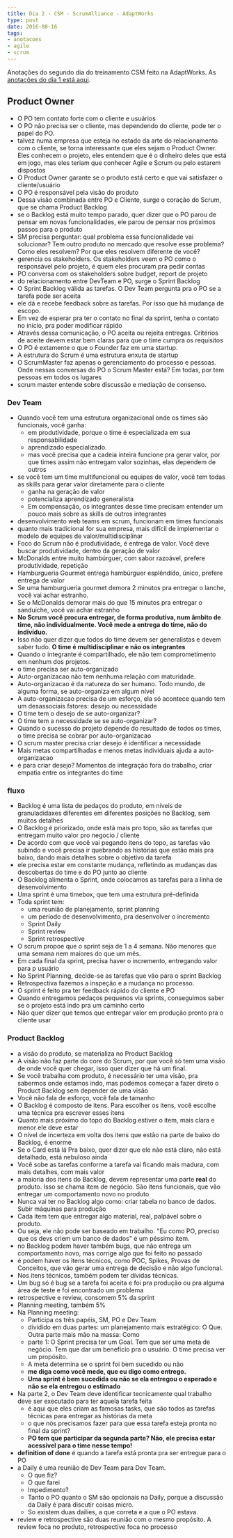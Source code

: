 ```yaml
---
title: Dia 2 - CSM - ScrumAlliance - AdaptWorks
type: post
date: 2016-08-16
tags:
- anotacoes
- agile
- scrum
---
```


Anotações do segundo dia do treinamento CSM feito na AdaptWorks. As [anotações do dia 1 está aqui](/csm-scrumalliance-adaptworks-dia-1.html).

## Product Owner
- O PO tem contato forte com o cliente e usuários
- O PO não precisa ser o cliente, mas dependendo do cliente, pode ter o papel do PO.
- talvez numa empresa que esteja no estado da arte do relacionamento com o cliente, se torna interessante que eles sejam o Product Owner. Eles conhecem o projeto, eles entendem que é o dinheiro deles que está em jogo, mas eles teriam que conhecer Agile e Scrum ou pelo estarem dispostos
- O Product Owner garante se o produto está certo e que vai satisfazer o cliente/usuário
- O PO é responsável pela visão do produto
- Dessa visão combinada entre PO e Cliente, surge o coração do Scrum, que se chama Product Backlog
- se o Backlog está muito tempo parado, quer dizer que o PO parou de pensar em novas funcionalidades, ele parou de pensar nos próximos passos para o produto
- SM precisa perguntar: qual problema essa funcionalidade vai solucionar? Tem outro produto no mercado que resolve esse problema? Como eles resolvem? Por que eles resolvem diferente de você?
- gerencia os stakeholders. Os stakeholders veem o PO como o responsável pelo projeto, é quem eles procuram pra pedir contas
- PO conversa com os stakeholders sobre budget, report de projeto
- do relacionamento entre DevTeam e PO, surge o Sprint Backlog
- O Sprint Backlog válida as tarefas. O Dev Team pergunta pra o PO se a tarefa pode ser aceita
- ele dá e recebe feedback sobre as tarefas. Por isso que há mudança de escopo. 
- Em vez de esperar pra ter o contato no final da sprint, tenha o contato no inicio, pra poder modificar rápido
- Através dessa comunicação, o PO aceita ou rejeita entregas. Critérios de aceite devem estar bem claras para que o time cumpra os requisitos
- O PO é extamente o que o Founder faz em uma startup.
- A estrutura do Scrum é uma estrutura enxuta de startup
- O ScrumMaster faz apenas o gerenciamento do processo e pessoas. Onde nessas conversas do PO o Scrum Master está? Em todas, por tem pessoas em todos os lugares
- scrum master entende sobre discussão e mediação de consenso. 

### Dev Team
- Quando você tem uma estrutura organizacional onde os times são funcionais, você ganha:
  - em produtividade, porque o time é especializada em sua responsabilidade 
  - aprendizado especializado. 
  - mas você precisa que a cadeia inteira funcione pra gerar valor, por que times assim não entregam valor sozinhas, elas dependem de outros
- se você tem um time multifuncional ou equipes de valor, você tem todas as skills para gerar valor diretamente para o cliente
  - ganha na geração de valor
  - potencializa aprendizado generalista
  - Em compensação, os integrantes desse time precisam entender um pouco mais sobre as skills de outros integrantes
- desenvolvimento web teams em scrum, funcionam em times funcionais
- quanto mais tradicional for sua empresa, mais difícil de implementar o modelo de equipes de valor/multidisciplinar 
- Foco do Scrum não é produtividade, é entrega de valor. Você deve buscar produtividade, dentro da geração de valor
- McDonalds entre muito hambúrguer, com sabor razoável, prefere produtividade, repetição
- Hamburgueria Gourmet entrega hambúrguer esplêndido, único, prefere entrega de valor
- Se uma hamburgueria gourmet demora 2 minutos pra entregar o lanche, você vai achar estranho.
- Se o McDonalds demorar mais do que 15 minutos pra entregar o sanduíche, você vai achar estranho
- **No Scrum você procura entregar, de forma produtiva, num âmbito de time, não individualmente. Você mede a entrega do time, não do indivíduo.**
- Isso não quer dizer que todos do time devem ser generalistas e devem saber tudo. **O time é multidisciplinar e não os integrantes**
- Quando o integrante é compartilhado, ele não tem comprometimento em nenhum dos projetos.
- o time precisa ser auto-organizado
- Auto-organizacao não tem nenhuma relação com maturidade.
- Auto-organizacao é da natureza do ser humano. Todo mundo, de alguma forma, se auto-organiza em algum nível
- A auto-organizacao precisa de um esforço, ela só acontece quando tem um desassociais fatores: desejo ou necessidade 
- O time tem o desejo de se auto-organizar?
- O time tem a necessidade se se auto-organizar?
- Quando o sucesso do projeto depende do resultado de todos os times, o time precisa se cobrar por auto-organizacao
- O scrum master precisa criar desejo é identificar a necessidade 
- Mais metas compartilhadas e menos metas individuais ajuda a auto-organizacao
- é para criar desejo? Momentos de integração fora do trabalho, criar empatia entre os integrantes do time

### fluxo
- Backlog é uma lista de pedaços do produto, em níveis de granuladidaxes diferentes em diferentes posições no Backlog, sem muitos detalhes
- O Backlog é priorizado, onde está mais pro topo, são as tarefas que entregam muito valor pro negocio / cliente
- De acordo com que você vai pegando itens do topo, as tarefas vão subindo e você precisa ir quebrando as histórias que estão mais pra baixo, dando mais detalhes sobre o objetivo da tarefa
- ele precisa estar em constante mudança, refletindo as mudanças das descobertas do time e do PO junto ao cliente
- O Backlog alimenta o Sprint, onde colocamos as tarefas para a linha de desenvolvimento
- Uma sprint é uma timebox, que tem uma estrutura pré-definida
- Toda sprint tem:
  - uma reunião de planejamento, sprint planning
  - um período de desenvolvimento, pra desenvolver o incremento
  - Sprint Daily
  - Sprint review 
  - Sprint retrospective
- O scrum propoe que o sprint seja de 1 a 4 semana. Não menores que uma semana nem maiores do que um mês.
- Em cada final da sprint, precisa haver o incremento, entregando valor para p usuário
- No Sprint Planning, decide-se as tarefas que vão para o sprint Backlog
- Retrospectiva fazemos a inspeção e a mudança no processo. 
- O sprint é feito pra ter feedback rápido do cliente e PO
- Quando entregamos pedaços pequenos via sprints, conseguimos saber se o projeto está indo pra um caminho certo
- Não quer dizer que temos que entregar valor em produção pronto pra o cliente usar

### Product Backlog
- a visão do produto, se materializa no Product Backlog
- A visão não faz parte do core do Scrum, por que você só tem uma visão de onde você quer chegar, isso quer dizer que há um final.
- Se você trabalha com produto, é necessário ter uma visão, pra sabermos onde estamos indo, mas podemos começar a fazer direto o Product Backlog sem depender de uma visão
- Você não fala de esforço, você fala de tamanho
- O Backlog é composto de itens. Para escolher os itens, você escolhe uma técnica pra escrever esses itens
- Quanto mais próximo do topo do Backlog estiver o item, mais clara e menor ele deve estar 
- O nível de incerteza em volta dos itens que estão na parte de baixo do Backlog, é enorme
- Se o Card está lá Pra baixo, quer dizer que ele não está claro, não está detalhado, está nebuloso ainda
- Você sobe as tarefas conforme a tarefa vai ficando mais madura, com mais detalhes, com mais valor
- a maioria dos itens do Backlog, devem representar uma parte **real** do produto. Isso se chama item de negócio. São itens funcionais, que vão entregar um comportamento novo no produto
- Nunca vai ter no Backlog algo como: criar tabela no banco de dados. Subir máquinas para produção
- Cada item tem que entregar algo material, real, palpável sobre o produto.
- Ou seja, ele não pode ser baseado em trabalho. "Eu como PO, preciso que os devs criem um banco de dados" é um péssimo item. 
- no Backlog podem haver também bugs, que não entrega um comportamento novo, mas corrige algo que foi feito no passado
- é podem haver os itens técnicos, como POC, Spikes, Provas de Conceitos, que vão gerar uma entrega de decisão e não algo funcional.
- Nos itens técnicos, também podem ter dívidas técnicas.
- Um bug só é bug se a tarefa foi aceita e foi pra produção ou pra alguma área de teste e foi encontrado um problema
- retrospective e review, consomem 5% da sprint
- Planning meeting, também 5%
- Na Planning meeting:
  - Participa os três papéis, SM, PO e Dev Team
  - dividido em duas partes: um planejamento mais estratégico: O Que. Outra parte mais mão na massa: Como
  - parte 1: O Sprint precisa ter um Goal. Tem que ser uma meta de negócio. Tem que dar um benefício pra o usuário. O time precisa ver um propósito.
  - A meta determina se o sprint foi bem sucedido ou não
  - **me diga como você mede, que eu digo como entrego.**
  - **Uma sprint é bem sucedida ou não se ela entregou o esperado e não se ela entregou o estimado**
- Na parte 2, o Dev Team deve identificar tecnicamente qual trabalho deve ser executado para ter aquela tarefa feita
  - é aqui que eles criam as famosas tasks, que são todos as tarefas técnicas para entregar as histórias da meta
  - o que nós precisamos fazer para que essa tarefa esteja pronta no final da sprint?
  - **PO tem que participar da segunda parte? Não, ele precisa estar acessível para o time nesse tempo!**
- **definition of done** é quando a tarefa está pronta pra ser entregue para o PO
- a Daily é uma reunião de Dev Team para Dev Team. 
  - O que fiz?
  - O que farei
  - Impedimento?
  - Tanto o PO quanto o SM são opcionais na Daily, porque a discussão da Daily é para discutir coisas micro.
  - So existem duas dailies, a que correta e a que o PO estava.
- review e retrospective são duas reunião com o mesmo propósito. A review foca no produto, retrospective foca no processo
